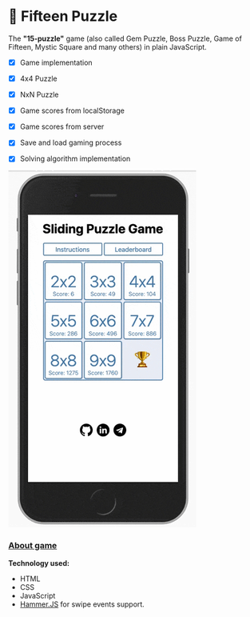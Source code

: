 # 🎲 Fifteen Puzzle
The **"15-puzzle"** game (also called Gem Puzzle, Boss Puzzle, Game of Fifteen, Mystic Square and many others) in plain JavaScript.

- [x] Game implementation 
- [x] 4x4 Puzzle
- [x] NxN Puzzle
- [x] Game scores from localStorage
- [x] Game scores from server
- [x] Save and load gaming process
- [x] Solving algorithm implementation



![Demo](./img/fifteen-puzzle-demo.gif)

### [About game](https://en.wikipedia.org/wiki/15_puzzle)

**Technology used:**
* HTML
* CSS
* JavaScript
* [Hammer.JS](https://hammerjs.github.io/) for swipe events support.
